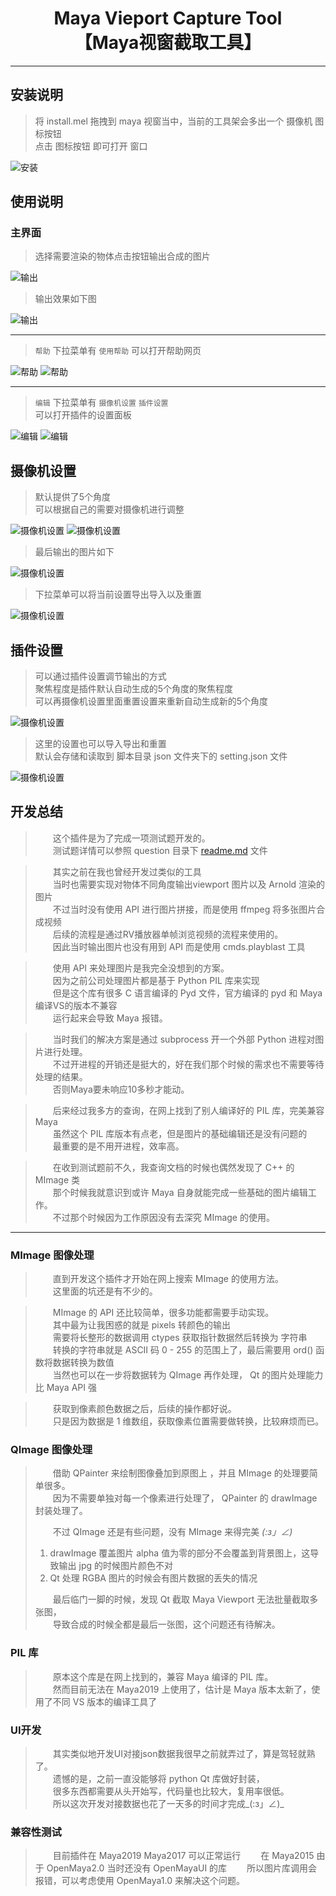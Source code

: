 
<h1 align="center">
Maya Vieport Capture Tool <br>【Maya视窗截取工具】
</h1>

---

## 安装说明

> 将 install.mel 拖拽到 maya 视窗当中，当前的工具架会多出一个 摄像机 图标按钮    
> 点击 图标按钮 即可打开 窗口    

![安装](img/01.gif)

## 使用说明

### 主界面

> 选择需要渲染的物体点击按钮输出合成的图片    

![输出](img/02.gif)

> 输出效果如下图    

![输出](img/03.png)

---

> `帮助` 下拉菜单有 `使用帮助` 可以打开帮助网页    

![帮助](img/05.png)
![帮助](img/06.gif)

---

> `编辑` 下拉菜单有 `摄像机设置` `插件设置`    
> 可以打开插件的设置面板    

![编辑](img/04.png)
![编辑](img/07.gif)

## 摄像机设置

> 默认提供了5个角度    
> 可以根据自己的需要对摄像机进行调整    

![摄像机设置](img/08.png)
![摄像机设置](img/09.gif)

> 最后输出的图片如下    

![摄像机设置](img/10.png)

> 下拉菜单可以将当前设置导出导入以及重置    

![摄像机设置](img/11.png)

## 插件设置

> 可以通过插件设置调节输出的方式    
> 聚焦程度是插件默认自动生成的5个角度的聚焦程度    
> 可以再摄像机设置里面重置设置来重新自动生成新的5个角度    

![摄像机设置](img/12.png)

> 这里的设置也可以导入导出和重置    
> 默认会存储和读取到 脚本目录 json 文件夹下的 setting.json 文件    

![摄像机设置](img/13.png)

## 开发总结

> &emsp;&emsp;这个插件是为了完成一项测试题开发的。    
> &emsp;&emsp;测试题详情可以参照 question 目录下 [readme.md](question/readme.md) 文件    

> &emsp;&emsp;其实之前在我也曾经开发过类似的工具    
> &emsp;&emsp;当时也需要实现对物体不同角度输出viewport 图片以及 Arnold 渲染的图片    
> &emsp;&emsp;不过当时没有使用 API 进行图片拼接，而是使用 ffmpeg 将多张图片合成视频    
> &emsp;&emsp;后续的流程是通过RV播放器单帧浏览视频的流程来使用的。    
> &emsp;&emsp;因此当时输出图片也没有用到 API 而是使用 cmds.playblast 工具    

> &emsp;&emsp;使用 API 来处理图片是我完全没想到的方案。    
> &emsp;&emsp;因为之前公司处理图片都是基于 Python PIL 库来实现    
> &emsp;&emsp;但是这个库有很多 C 语言编译的 Pyd 文件，官方编译的 pyd 和 Maya 编译VS的版本不兼容    
> &emsp;&emsp;运行起来会导致 Maya 报错。    

> &emsp;&emsp;当时我们的解决方案是通过 subprocess 开一个外部 Python 进程对图片进行处理。    
> &emsp;&emsp;不过开进程的开销还是挺大的，好在我们那个时候的需求也不需要等待处理的结果。    
> &emsp;&emsp;否则Maya要未响应10多秒才能动。    

> &emsp;&emsp;后来经过我多方的查询，在网上找到了别人编译好的 PIL 库，完美兼容 Maya     
> &emsp;&emsp;虽然这个 PIL 库版本有点老，但是图片的基础编辑还是没有问题的    
> &emsp;&emsp;最重要的是不用开进程，效率高。    

> &emsp;&emsp;在收到测试题前不久，我查询文档的时候也偶然发现了 C++ 的 MImage 类    
> &emsp;&emsp;那个时候我就意识到或许 Maya 自身就能完成一些基础的图片编辑工作。    
> &emsp;&emsp;不过那个时候因为工作原因没有去深究 MImage 的使用。    

---

### MImage 图像处理
> &emsp;&emsp;直到开发这个插件才开始在网上搜索 MImage 的使用方法。    
> &emsp;&emsp;这里面的坑还是有不少的。    

> &emsp;&emsp;MImage 的 API 还比较简单，很多功能都需要手动实现。    
> &emsp;&emsp;其中最为让我困惑的就是 pixels 转颜色的输出    
> &emsp;&emsp;需要将长整形的数据调用 ctypes 获取指针数据然后转换为 字符串    
> &emsp;&emsp;转换的字符串就是 ASCII 码 0 - 255 的范围上了，最后需要用 ord() 函数将数据转换为数值    
> &emsp;&emsp;当然也可以在一步将数据转为 QImage 再作处理， Qt 的图片处理能力比 Maya API 强    

> &emsp;&emsp;获取到像素颜色数据之后，后续的操作都好说。    
> &emsp;&emsp;只是因为数据是 1 维数组，获取像素位置需要做转换，比较麻烦而已。    


### QImage 图像处理

> &emsp;&emsp;借助 QPainter 来绘制图像叠加到原图上 ，并且 MImage 的处理要简单很多。    
> &emsp;&emsp;因为不需要单独对每一个像素进行处理了， QPainter 的 drawImage 封装处理了。    
>     
> &emsp;&emsp;不过 QImage 还是有些问题，没有 MImage 来得完美 _(:з」∠)_    
> 1. drawImage 覆盖图片 alpha 值为零的部分不会覆盖到背景图上，这导致输出 jpg 的时候图片颜色不对    
> 2. Qt 处理 RGBA 图片的时候会有图片数据的丢失的情况    
>     
> &emsp;&emsp;最后临门一脚的时候，发现 Qt 截取 Maya Viewport 无法批量截取多张图，    
> &emsp;&emsp;导致合成的时候全都是最后一张图，这个问题还有待解决。    

### PIL 库 

> &emsp;&emsp;原本这个库是在网上找到的，兼容 Maya 编译的 PIL 库。    
> &emsp;&emsp;然而目前无法在 Maya2019 上使用了，估计是 Maya 版本太新了，使用了不同 VS 版本的编译工具了    

### UI开发

> &emsp;&emsp;其实类似地开发UI对接json数据我很早之前就弄过了，算是驾轻就熟了。    
> &emsp;&emsp;遗憾的是，之前一直没能够将 python Qt 库做好封装，    
> &emsp;&emsp;很多东西都需要从头开始写，代码量也比较大，复用率很低。    
> &emsp;&emsp;所以这次开发对接数据也花了一天多的时间才完成_(:з」∠)_    

### 兼容性测试

> &emsp;&emsp;目前插件在 Maya2019 Maya2017 可以正常运行
> &emsp;&emsp;在 Maya2015 由于 OpenMaya2.0 当时还没有 OpenMayaUI 的库
> &emsp;&emsp;所以图片库调用会报错，可以考虑使用 OpenMaya1.0 来解决这个问题。
